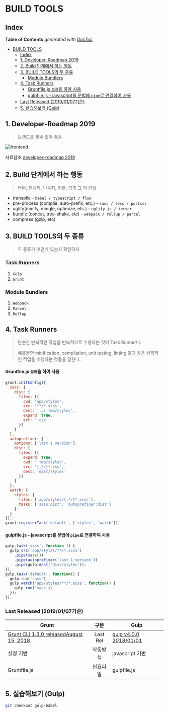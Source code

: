 
# BUILD TOOLS



## Index

<!-- START doctoc generated TOC please keep comment here to allow auto update -->
<!-- DON'T EDIT THIS SECTION, INSTEAD RE-RUN doctoc TO UPDATE -->
**Table of Contents**  *generated with [DocToc](https://github.com/thlorenz/doctoc)*

- [BUILD TOOLS](#build-tools)
  - [Index](#index)
  - [1. Developer-Roadmap 2019](#1-developer-roadmap-2019)
  - [2. Build 단계에서 하는 행동](#2-build-%EB%8B%A8%EA%B3%84%EC%97%90%EC%84%9C-%ED%95%98%EB%8A%94-%ED%96%89%EB%8F%99)
  - [3. BUILD TOOLS의 두 종류](#3-build-tools%EC%9D%98-%EB%91%90-%EC%A2%85%EB%A5%98)
    - [Module Bundlers](#module-bundlers)
  - [4.  Task Runners](#4--task-runners)
    - [Gruntfile.js  `설정`을 하여 사용](#gruntfilejs--%EC%84%A4%EC%A0%95%EC%9D%84-%ED%95%98%EC%97%AC-%EC%82%AC%EC%9A%A9)
    - [gulpfile.js  - javascript를 문법에  `pipe`로 연결하여 사용](#gulpfilejs----javascript%EB%A5%BC-%EB%AC%B8%EB%B2%95%EC%97%90--pipe%EB%A1%9C-%EC%97%B0%EA%B2%B0%ED%95%98%EC%97%AC-%EC%82%AC%EC%9A%A9)
  - [Last Released (2019/01/07기준)](#last-released-20190107%EA%B8%B0%EC%A4%80)
  - [5. 실습해보기 (Gulp)](#5-%EC%8B%A4%EC%8A%B5%ED%95%B4%EB%B3%B4%EA%B8%B0-gulp)

<!-- END doctoc generated TOC please keep comment here to allow auto update -->





## 1. Developer-Roadmap 2019

> 트렌드를 볼수 있어 좋음

![frontend](https://github.com/ipadorusa/study-todo/blob/webpack/src/image/frontend.png)

자료참조 [developer-roadmap 2019](https://github.com/kamranahmedse/developer-roadmap)



## 2. Build 단계에서 하는 행동

> 변환, 전처리, 난독화, 번들, 압축 그 외 린팅

- transpile - `babel / typescript / flow`
- pre-process (complie, auto-prefix, etc.) - `sass / less / postcss`
- uglify(minify, mingle, optimize, etc.) - `uglify-js / terser`
- bundle (concat, tree-shake, etc) - `webpack / rollup / parcel`
- compress (gzip, etc)



## 3. BUILD TOOLS의 두 종류

> 두 종류가 어떤게 있는지 확인하자
### Task Runners

1. `Gulp`    
2. `Grunt`   


### Module Bundlers

1. `Webpack`
2. `Parcel`
3. `Rollup`



## 4.  Task Runners

> 단순한 반복적인 작업을 반복적으로 수행하는 것이 Task Runner다.
>
> 예를들면  minification, compilation, unit testing, linting 등과 같은 반복적 인 작업을 수행하는 것들을 말한다.

#### Gruntfile.js  `설정`을 하여 사용

```javascript
grunt.initConfig({
  sass: {
    dist: {
      files: [{
        cwd: 'app/styles',
        src: '**/*.scss',
        dest: '../.tmp/styles',
        expand: true,
        ext: '.css'
      }]
    }
  },
  autoprefixer: {
    options: ['last 1 version'],
    dist: {
      files: [{
        expand: true,
        cwd: '.tmp/styles',
        src: '{,*/}*.css',
        dest: 'dist/styles'
      }]
    }
  },
  watch: {
    styles: {
      files: ['app/styles/{,*/}*.scss'],
      tasks: ['sass:dist', 'autoprefixer:dist']
    }
  }
});
grunt.registerTask('default', ['styles', 'watch']);
```

#### gulpfile.js  - javascript를 문법에  `pipe`로 연결하여 사용

```javascript
gulp.task('sass', function () {
  gulp.src('app/styles/**/*.scss')
    .pipe(sass())
    .pipe(autoprefixer('last 1 version'))
    .pipe(gulp.dest('dist/styles'));
});
gulp.task('default', function() {
  gulp.run('sass');
  gulp.watch('app/styles/**/*.scss', function() {
    gulp.run('sass');
  });
});
```

### Last Released (2019/01/07기준)

| Grunt                                                        |   구분   | Gulp                                          |
| ------------------------------------------------------------ | :------: | --------------------------------------------- |
| [Grunt CLI 1.3.0 releasedAugust 15, 2018](https://gruntjs.com/blog/2018-08-15-grunt-cli-1.3.0-released) | Last Rel | [gulp v4.0.0 2018/01/01](https://gulpjs.com/) |
| 설정 기반                                                    | 작동방식 | javascript 기반                               |
| Gruntfile.js                                                 | 필요파일 | gulpfile.js                                   |



## 5. 실습해보기 (Gulp)

```bash
git checkout gulp-babel
```

 
